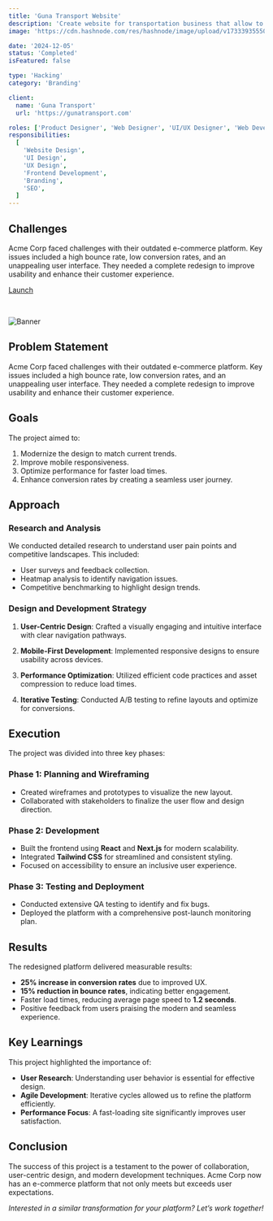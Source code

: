 ```yaml
---
title: 'Guna Transport Website'
description: 'Create website for transportation business that allow to generate more client and convert up to 30% audiences'
image: 'https://cdn.hashnode.com/res/hashnode/image/upload/v1733393555028/63b0c290-955c-4b73-8466-314758b61182.png'

date: '2024-12-05'
status: 'Completed'
isFeatured: false

type: 'Hacking'
category: 'Branding'

client:
  name: 'Guna Transport'
  url: 'https://gunatransport.com'

roles: ['Product Designer', 'Web Designer', 'UI/UX Designer', 'Web Developer']
responsibilities:
  [
    'Website Design',
    'UI Design',
    'UX Design',
    'Frontend Development',
    'Branding',
    'SEO',
  ]
---
```


## Challenges

Acme Corp faced challenges with their outdated e-commerce platform. Key issues included a high bounce rate, low conversion rates, and an unappealing user interface. They needed a complete redesign to improve usability and enhance their customer experience.

[Launch](https://gunatransport.com)

<br/>

![Banner](https://cdn.hashnode.com/res/hashnode/image/upload/v1732079951931/3ac2d9b4-d790-4b31-8855-4f6a909811b2.png)

## Problem Statement

Acme Corp faced challenges with their outdated e-commerce platform. Key issues included a high bounce rate, low conversion rates, and an unappealing user interface. They needed a complete redesign to improve usability and enhance their customer experience.

## Goals

The project aimed to:

1. Modernize the design to match current trends.
2. Improve mobile responsiveness.
3. Optimize performance for faster load times.
4. Enhance conversion rates by creating a seamless user journey.

## Approach

### Research and Analysis

We conducted detailed research to understand user pain points and competitive landscapes. This included:

- User surveys and feedback collection.
- Heatmap analysis to identify navigation issues.
- Competitive benchmarking to highlight design trends.

### Design and Development Strategy

1. **User-Centric Design**:
   Crafted a visually engaging and intuitive interface with clear navigation pathways.

2. **Mobile-First Development**:
   Implemented responsive designs to ensure usability across devices.

3. **Performance Optimization**:
   Utilized efficient code practices and asset compression to reduce load times.

4. **Iterative Testing**:
   Conducted A/B testing to refine layouts and optimize for conversions.

## Execution

The project was divided into three key phases:

### Phase 1: Planning and Wireframing

- Created wireframes and prototypes to visualize the new layout.
- Collaborated with stakeholders to finalize the user flow and design direction.

### Phase 2: Development

- Built the frontend using **React** and **Next.js** for modern scalability.
- Integrated **Tailwind CSS** for streamlined and consistent styling.
- Focused on accessibility to ensure an inclusive user experience.

### Phase 3: Testing and Deployment

- Conducted extensive QA testing to identify and fix bugs.
- Deployed the platform with a comprehensive post-launch monitoring plan.

## Results

The redesigned platform delivered measurable results:

- **25% increase in conversion rates** due to improved UX.
- **15% reduction in bounce rates**, indicating better engagement.
- Faster load times, reducing average page speed to **1.2 seconds**.
- Positive feedback from users praising the modern and seamless experience.

## Key Learnings

This project highlighted the importance of:

- **User Research**: Understanding user behavior is essential for effective design.
- **Agile Development**: Iterative cycles allowed us to refine the platform efficiently.
- **Performance Focus**: A fast-loading site significantly improves user satisfaction.

## Conclusion

The success of this project is a testament to the power of collaboration, user-centric design, and modern development techniques. Acme Corp now has an e-commerce platform that not only meets but exceeds user expectations.

_Interested in a similar transformation for your platform? Let’s work together!_

